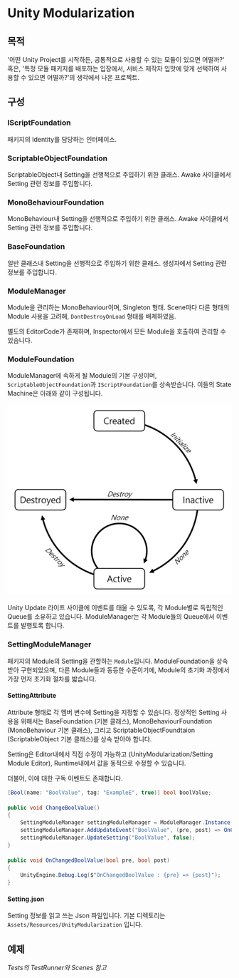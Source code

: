 # Unity Modularization

## 목적

'어떤 Unity Project를 시작하든, 공통적으로 사용할 수 있는 모듈이 있으면 어떨까?' 혹은, '특정 모듈 패키지를 배포하는 입장에서, 서비스 제작자 입맛에 맞게 선택하여 사용할 수 있으면 어떨까?'의 생각에서 나온 프로젝트.

## 구성

### IScriptFoundation

패키지의 Identity를 담당하는 인터페이스.

### ScriptableObjectFoundation

ScriptableObject내 Setting을 선행적으로 주입하기 위한 클래스. Awake 사이클에서 Setting 관련 정보를 주입합니다.

### MonoBehaviourFoundation

MonoBehaviour내 Setting을 선행적으로 주입하기 위한 클래스. Awake 사이클에서 Setting 관련 정보를 주입합니다.

### BaseFoundation

일반 클래스내 Setting을 선행적으로 주입하기 위한 클래스. 생성자에서 Setting 관련 정보를 주입합니다.

### ModuleManager

Module을 관리하는 MonoBehaviour이며, Singleton 형태. Scene마다 다른 형태의 Module 사용을 고려해, `DontDestroyOnLoad` 형태를 배제하였음.

별도의 EditorCode가 존재하며, Inspector에서 모든 Module을 호출하여 관리할 수 있습니다.

### ModuleFoundation

ModuleManager에 속하게 될 Module의 기본 구성이며, `ScriptableObjectFoundation`과 `IScriptFoundation`를 상속받습니다. 이들의 State Machine은 아래와 같이 구성됩니다.

![image](./Images/statemachine_00.png)

Unity Update 라이프 사이클에 이벤트를 태울 수 있도록, 각 Module별로 독립적인 Queue를 소유하고 있습니다. ModuleManager는 각 Module들의 Queue에서 이벤트를 발행토록 합니다.

### SettingModuleManager

패키지의 Module의 Setting을 관할하는 `Module`입니다. ModuleFoundation을 상속받아 구현되었으며, 다른 Module들과 동등한 수준이기에, Module의 초기화 과정에서 가장 먼저 초기화 절차를 밟습니다.

#### SettingAttribute

Attribute 형태로 각 멤버 변수에 Setting을 지정할 수 있습니다. 정상적인 Setting 사용을 위해서는 BaseFoundation (기본 클래스), MonoBehaviourFoundation (MonoBehaviour 기본 클래스), 그리고 ScriptableObjectFoundtaion (ScriptableObject 기본 클래스)를 상속 받아야 합니다.

Setting은 Editor내에서 직접 수정이 가능하고 (UnityModularization/Setting Module Editor), Runtime내에서 값을 동적으로 수정할 수 있습니다.

더불어, 이에 대한 구독 이벤트도 존재합니다.

```csharp
[Bool(name: "BoolValue", tag: "ExampleE", true)] bool boolValue;

public void ChangeBoolValue()
{
    SettingModuleManager settingModuleManager = ModuleManager.Instance.GetModule("SettingModuleManager") as SettingModuleManager;
    settingModuleManager.AddUpdateEvent("BoolValue", (pre, post) => OnChangedBoolValue((bool) pre, (bool) post));
    settingModuleManager.UpdateSetting("BoolValue", false);
}

public void OnChangedBoolValue(bool pre, bool post)
{
    UnityEngine.Debug.Log($"OnChangedBoolValue : {pre} => {post}");
}
```

#### Setting.json

Setting 정보를 읽고 쓰는 Json 파일입니다. 기본 디렉토리는 `Assets/Resources/UnityModularization` 입니다.

## 예제

*Tests의 TestRunner와 Scenes 참고*